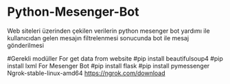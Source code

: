 # Python-Mesenger-Bot
Web siteleri üzerinden çekilen verilerin python mesenger bot yardımı ile kullanıcıdan gelen mesajın filtrelenmesi sonucunda bot ile mesaj gönderilmesi

#Gerekli modüller
For get data from website
#pip install beautifulsoup4
#pip install lxml
For Mesenger Bot
#pip install flask
#pip install pymessenger
Ngrok-stable-linux-amd64
https://ngrok.com/download

